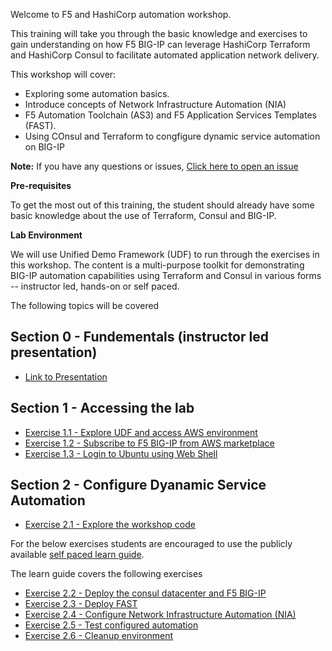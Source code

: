 Welcome to F5 and HashiCorp automation workshop. 

This training will take you through the basic knowledge and exercises to gain understanding on how F5 BIG-IP can leverage HashiCorp Terraform and HashiCorp Consul to facilitate
automated application network delivery.

This workshop will cover:

-  Exploring some automation basics.
-  Introduce concepts of Network Infrastructure Automation (NIA)
-  F5 Automation Toolchain (AS3) and F5 Application Services Templates (FAST).
-  Using COnsul and Terraform to congfigure dynamic service automation on BIG-IP 

**Note:** 
If you have any questions or issues, [Click here to open an issue](https://github.com/f5businessdevelopment/Dynamic_Service_Automation_workshop/issues)

**Pre-requisites**

To get the most out of this training, the student should already have some basic knowledge about the use of Terraform, Consul and BIG-IP.

**Lab Environment**

We will use Unified Demo Framework (UDF) to run through the exercises in this workshop. The content is a multi-purpose toolkit for demonstrating BIG-IP automation capabilities using Terraform and Consul in various forms -- instructor led, hands-on or self paced.

The following topics will be covered

## Section 0 - Fundementals (instructor led presentation)
- [Link to Presentation](https://docs.google.com/presentation/d/1U7oN2FGHMV99JSsqVLTsSS8SB60bKxU0/edit?usp=sharing&ouid=102229261827313379016&rtpof=true&sd=true)

## Section 1 - Accessing the lab
- [Exercise 1.1 - Explore UDF and access AWS environment](Exercise1.1)   
- [Exercise 1.2 - Subscribe to F5 BIG-IP from AWS marketplace](Exercise1.2)   
- [Exercise 1.3 - Login to Ubuntu using Web Shell](Exercise1.3)   

## Section 2 - Configure Dyanamic Service Automation
- [Exercise 2.1 - Explore the workshop code](https://github.com/hashicorp/f5-terraform-consul-sd-webinar)

For the below exercises students are encouraged to use the publicly available [self paced learn guide](https://learn.hashicorp.com/tutorials/consul/consul-terraform-sync-f5-bigip-fast?in=consul/network-infrastructure-automation). 

The learn guide covers the following exercises

- [Exercise 2.2 - Deploy the consul datacenter and F5 BIG-IP](https://learn.hashicorp.com/tutorials/consul/consul-terraform-sync-f5-bigip-fast?in=consul/network-infrastructure-automation#deploy-consul-datacenter-and-f5-big-ip)
- [Exercise 2.3 - Deploy FAST](https://learn.hashicorp.com/tutorials/consul/consul-terraform-sync-f5-bigip-fast?in=consul/network-infrastructure-automation#deploy-fast-template)
- [Exercise 2.4 - Configure Network Infrastructure Automation (NIA)](https://learn.hashicorp.com/tutorials/consul/consul-terraform-sync-f5-bigip-fast?in=consul/network-infrastructure-automation#network-infrastructure-automation)
- [Exercise 2.5 - Test configured automation](https://learn.hashicorp.com/tutorials/consul/consul-terraform-sync-f5-bigip-fast?in=consul/network-infrastructure-automation#test-automation)
- [Exercise 2.6 - Cleanup environment](https://learn.hashicorp.com/tutorials/consul/consul-terraform-sync-f5-bigip-fast?in=consul/network-infrastructure-automation#clean-your-environment)
